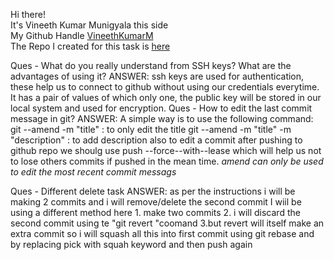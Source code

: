 Hi there!<br>
It's Vineeth Kumar Munigyala this side<br>
My Github Handle [VineethKumarM](https://github.com/VineethKumarM)<br>
The Repo I created for this task is [here](https://github.com/VineethKumarM/Sample-Repo-for-GoGit)

Ques - What do you really understand from SSH keys? What are the advantages of using it?
ANSWER: ssh keys are used for authentication, these help us to connect to github without using our credentials everytime. It has a pair of values of which only one, the public key will be stored in our local system and used for encryption.
Ques - How to edit the last commit message in git?
ANSWER: A simple way is to use the following command: 
		git --amend -m "title" : to only edit the title
		git --amend -m "title" -m "description" : to add description also
		to edit a commit after pushing to github repo we shoulg use push --force--with--lease which will help us not to lose others commits if pushed in the mean time.
		*amend can only be used to edit the most recent commit messags*

Ques - Different delete task
ANSWER: as per the instructions i will be making 2 commits and i will remove/delete the second commit 
	I wiil be using a different method here 
	1. make two commits
	2. i will discard the second commit using te "git revert <commit hash>"coomand
	3.but revert will itself make an extra commit so i will squash all this into first commit using git rebase and by replacing pick with squah keyword and then push again